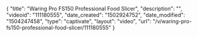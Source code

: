 {
    "title": "Waring Pro FS150 Professional Food Slicer",
    "description": "",
    "videoid": "111180555",
    "date_created": "1502924752",
    "date_modified": "1504247458",
    "type": "captivate",
    "layout": "video",
    "url": "\/v\/waring-pro-fs150-professional-food-slicer\/111180555"
}